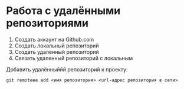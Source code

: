 # Работа с удалёнными репозиториями


1. Создать аккаунт на Github.com
2. Создать локальный репозиторий
3. Создать удаленный репозиторий
4. Связать удаленный репозиторий с локальным

Добавить удалённыййй репозиторий к проекту:
```
git remoteee add <имя репозитория> <url-адрес репозитория в сети>
```